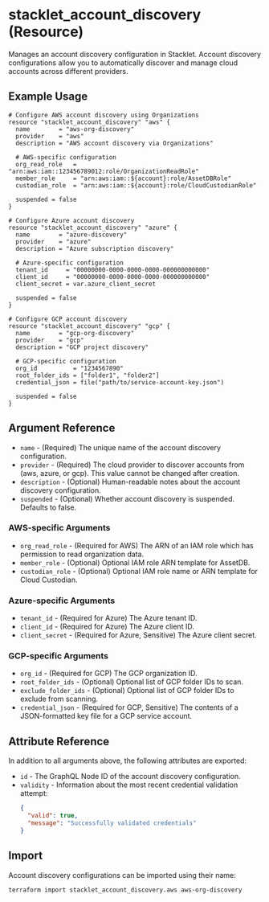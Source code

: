 # stacklet_account_discovery (Resource)

Manages an account discovery configuration in Stacklet. Account discovery configurations allow you to automatically discover and manage cloud accounts across different providers.

## Example Usage

```hcl
# Configure AWS account discovery using Organizations
resource "stacklet_account_discovery" "aws" {
  name        = "aws-org-discovery"
  provider    = "aws"
  description = "AWS account discovery via Organizations"
  
  # AWS-specific configuration
  org_read_role   = "arn:aws:iam::123456789012:role/OrganizationReadRole"
  member_role     = "arn:aws:iam::${account}:role/AssetDBRole"
  custodian_role  = "arn:aws:iam::${account}:role/CloudCustodianRole"
  
  suspended = false
}

# Configure Azure account discovery
resource "stacklet_account_discovery" "azure" {
  name        = "azure-discovery"
  provider    = "azure"
  description = "Azure subscription discovery"
  
  # Azure-specific configuration
  tenant_id     = "00000000-0000-0000-0000-000000000000"
  client_id     = "00000000-0000-0000-0000-000000000000"
  client_secret = var.azure_client_secret
  
  suspended = false
}

# Configure GCP account discovery
resource "stacklet_account_discovery" "gcp" {
  name        = "gcp-org-discovery"
  provider    = "gcp"
  description = "GCP project discovery"
  
  # GCP-specific configuration
  org_id          = "1234567890"
  root_folder_ids = ["folder1", "folder2"]
  credential_json = file("path/to/service-account-key.json")
  
  suspended = false
}
```

## Argument Reference

* `name` - (Required) The unique name of the account discovery configuration.
* `provider` - (Required) The cloud provider to discover accounts from (aws, azure, or gcp). This value cannot be changed after creation.
* `description` - (Optional) Human-readable notes about the account discovery configuration.
* `suspended` - (Optional) Whether account discovery is suspended. Defaults to false.

### AWS-specific Arguments

* `org_read_role` - (Required for AWS) The ARN of an IAM role which has permission to read organization data.
* `member_role` - (Optional) Optional IAM role ARN template for AssetDB.
* `custodian_role` - (Optional) Optional IAM role name or ARN template for Cloud Custodian.

### Azure-specific Arguments

* `tenant_id` - (Required for Azure) The Azure tenant ID.
* `client_id` - (Required for Azure) The Azure client ID.
* `client_secret` - (Required for Azure, Sensitive) The Azure client secret.

### GCP-specific Arguments

* `org_id` - (Required for GCP) The GCP organization ID.
* `root_folder_ids` - (Optional) Optional list of GCP folder IDs to scan.
* `exclude_folder_ids` - (Optional) Optional list of GCP folder IDs to exclude from scanning.
* `credential_json` - (Required for GCP, Sensitive) The contents of a JSON-formatted key file for a GCP service account.

## Attribute Reference

In addition to all arguments above, the following attributes are exported:

* `id` - The GraphQL Node ID of the account discovery configuration.
* `validity` - Information about the most recent credential validation attempt:
  ```json
  {
    "valid": true,
    "message": "Successfully validated credentials"
  }
  ```

## Import

Account discovery configurations can be imported using their name:

```shell
terraform import stacklet_account_discovery.aws aws-org-discovery
``` 